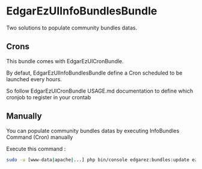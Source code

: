 # EdgarEzUIInfoBundlesBundle

Two solutions to populate community bundles datas.

## Crons

This bundle comes with EdgarEzUICronBundle.

By defaut, EdgarEzUIInfoBundlesBundle define a Cron scheduled to be launched every hours.

So follow EdgarEzUICronBundle USAGE.md documentation to define which cronjob to register in your crontab

## Manually

You can populate community bundles datas by executing InfoBundles Command (Cron) manually

Execute this command :
 
```bash
sudo -u [www-data|apache|...] php bin/console edgarez:bundles:update ezplatform-bundle --env=...
```
